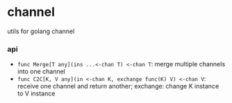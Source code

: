 # channel

utils for golang channel

### api

- `func Merge[T any](ins ...<-chan T) <-chan T`: merge multiple channels into one channel
- `func C2C[K, V any](in <-chan K, exchange func(K) V) <-chan V`: receive one channel and return another; exchange: change K instance to V instance 